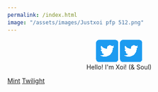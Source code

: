 ```yaml
---
permalink: /index.html
image: "/assets/images/Justxoi pfp 512.png"
---
```

<link rel="shortcut icon" type="image/x-icon" href="favicon.ico">

<div class="row" style="text-align:center">
    <a href="https://www.twitter.com/JustXoi" class="btn" target="_blank"><img src="assets/images/Twitter social icons - rounded square - blue.png"></a>
    <a href="https://www.twitter.com/JustXoi" class="btn" target="_blank"><img src="assets/images/Twitter social icons - rounded square - blue.png"></a>
</div>

<body>
    <div style="text-align:center">
        Hello! I'm Xoi! (& Soul)
    </div>

<a href=""><span class="mint-gradient-text">Mint</span></a>
<a href=""><span class="twilight-gradient-text">Twilight</span></a>
</body>